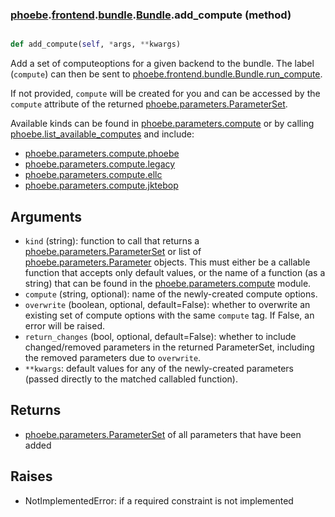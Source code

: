 ### [phoebe](phoebe.md).[frontend](phoebe.frontend.md).[bundle](phoebe.frontend.bundle.md).[Bundle](phoebe.frontend.bundle.Bundle.md).add_compute (method)


```py

def add_compute(self, *args, **kwargs)

```



Add a set of computeoptions for a given backend to the bundle.
The label (`compute`) can then be sent to [phoebe.frontend.bundle.Bundle.run_compute](phoebe.frontend.bundle.Bundle.run_compute.md).

If not provided, `compute` will be created for you and can be
accessed by the `compute` attribute of the returned
[phoebe.parameters.ParameterSet](phoebe.parameters.ParameterSet.md).

Available kinds can be found in [phoebe.parameters.compute](phoebe.parameters.compute.md) or by calling
[phoebe.list_available_computes](phoebe.list_available_computes.md) and include:
* [phoebe.parameters.compute.phoebe](phoebe.parameters.compute.phoebe.md)
* [phoebe.parameters.compute.legacy](phoebe.parameters.compute.legacy.md)
* [phoebe.parameters.compute.ellc](phoebe.parameters.compute.ellc.md)
* [phoebe.parameters.compute.jktebop](phoebe.parameters.compute.jktebop.md)

Arguments
----------
* `kind` (string): function to call that returns a
     [phoebe.parameters.ParameterSet](phoebe.parameters.ParameterSet.md) or list of
     [phoebe.parameters.Parameter](phoebe.parameters.Parameter.md) objects.  This must either be a
     callable function that accepts only default values, or the name
     of a function (as a string) that can be found in the
     [phoebe.parameters.compute](phoebe.parameters.compute.md) module.
* `compute` (string, optional): name of the newly-created compute options.
* `overwrite` (boolean, optional, default=False): whether to overwrite
    an existing set of compute options with the same `compute` tag.  If False,
    an error will be raised.
* `return_changes` (bool, optional, default=False): whether to include
    changed/removed parameters in the returned ParameterSet, including
    the removed parameters due to `overwrite`.
* `**kwargs`: default values for any of the newly-created parameters
    (passed directly to the matched callabled function).

Returns
---------
* [phoebe.parameters.ParameterSet](phoebe.parameters.ParameterSet.md) of all parameters that have been added

Raises
--------
* NotImplementedError: if a required constraint is not implemented

